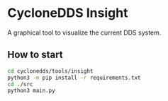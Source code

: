 # CycloneDDS Insight

A graphical tool to visualize the current DDS system.

## How to start

```bash
cd cyclonedds/tools/insight
python3 -m pip install -r requirements.txt
cd ./src
python3 main.py
```
